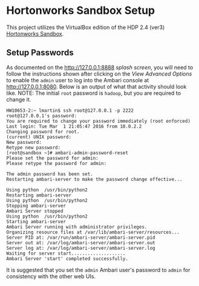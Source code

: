 # Hortonworks Sandbox Setup

This project utilizes the VirtualBox edition of the HDP 2.4 (ver3) 
[Hortonworks Sandbox](http://hortonworks.com/products/hortonworks-sandbox/ "Hortonworks Sandbox").

## Setup Passwords

As documented on the <http://127.0.0.1:8888> _splash screen_, you will need
to follow the instructions shown after clicking on the _View Advanced Options_ 
to enable the `admin` user to log into the Ambari console at 
<http://127.0.0.1:8080>.  Below is an output of what that activity should 
look like.  NOTE: The initial `root` password is `hadoop`, but you are 
required to change it. 

```
HW10653-2:~ lmartin$ ssh root@127.0.0.1 -p 2222
root@127.0.0.1's password: 
You are required to change your password immediately (root enforced)
Last login: Tue Mar  1 21:05:47 2016 from 10.0.2.2
Changing password for root.
(current) UNIX password: 
New password: 
Retype new password: 
[root@sandbox ~]# ambari-admin-password-reset
Please set the password for admin: 
Please retype the password for admin: 

The admin password has been set.
Restarting ambari-server to make the password change effective...

Using python  /usr/bin/python2
Restarting ambari-server
Using python  /usr/bin/python2
Stopping ambari-server
Ambari Server stopped
Using python  /usr/bin/python2
Starting ambari-server
Ambari Server running with administrator privileges.
Organizing resource files at /var/lib/ambari-server/resources...
Server PID at: /var/run/ambari-server/ambari-server.pid
Server out at: /var/log/ambari-server/ambari-server.out
Server log at: /var/log/ambari-server/ambari-server.log
Waiting for server start....................
Ambari Server 'start' completed successfully.
```

It is suggested that you set the `admin` Ambari user's password
to `admin` for consistency with the other web UIs.